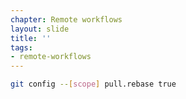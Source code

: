 ```yaml
---
chapter: Remote workflows
layout: slide
title: ''
tags:
- remote-workflows
---
```


```bash
git config --[scope] pull.rebase true
```
